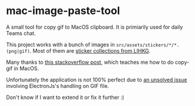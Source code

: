 # mac-image-paste-tool

A small tool for copy gif to MacOS clipboard. 
It is primiarily used for daily Teams chat.

This project works with a bunch of images in `src/assets/stickers/*/*.(png|gif)`.
Most of them are [sticker collections from LIHKG](https://lihkg.com/stickers).

Many thanks to [this stackoverflow post](https://stackoverflow.com/questions/21809592/how-to-copy-a-gif-to-clipboard-in-mac-using-python), 
which teaches me how to do copy-gif in MacOS.

Unfortunately the application is not 100% perfect
due to [an unsolved issue](https://github.com/electron/electron/issues/5078) involving ElectronJs's handling on GIF file.

Don't know if I want to extend it or fix it further :)
